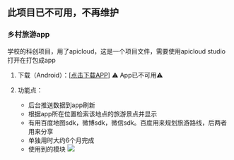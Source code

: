 ## 此项目已不可用，不再维护

### 乡村旅游app

学校的科创项目，用了apicloud，这是一个项目文件，需要使用apicloud studio打开在打包成app

1. 下载（Android）：[[点击下载APP](http://music-10020537.cossh.myqcloud.com/onto.apk)] ⚠️ App已不可用⚠️ 

2. 功能点：

    + 后台推送数据到app刷新
    + 根据app所在位置检索该地点的旅游景点并显示
    + 有用百度地图sdk，微博sdk，微信sdk。百度用来规划旅游路线，后两者用来分享
    + 单独用时大约6个月完成
    + 使用到的模块
    ![](http://ww1.sinaimg.cn/large/801b780agw1f8zqwz5mboj21ho154qdc.jpg)
